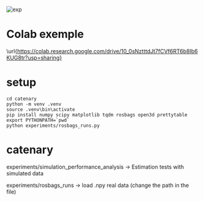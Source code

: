 
![exp](https://github.com/user-attachments/assets/80c1c5b5-9182-404f-856c-3cd88df61dce)


# Colab exemple
\url{https://colab.research.google.com/drive/10_0sNztttdJt7fCVf6RT6b8Ib6KUG8tr?usp=sharing}

# setup
```
cd catenary
python -m venv .venv
source .venv\bin\activate
pip install numpy scipy matplotlib tqdm rosbags open3d prettytable
export PYTHONPATH=`pwd`
python experiments/rosbags_runs.py
```

# catenary

experiments/simulation_performance_analysis -> Estimation tests with simulated data

experiments/rosbags_runs -> load .npy real data (change the path in the file) 
